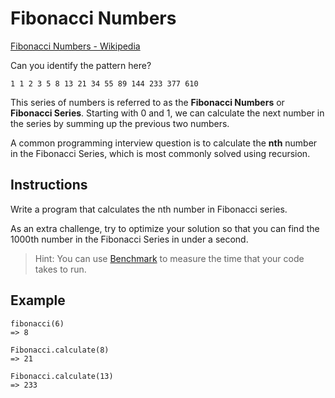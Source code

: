 # Fibonacci Numbers

[Fibonacci Numbers - Wikipedia](http://en.wikipedia.org/wiki/Fibonacci_number)

Can you identify the pattern here?

`1 1 2 3 5 8 13 21 34 55 89 144 233 377 610`

This series of numbers is referred to as the **Fibonacci Numbers** or
**Fibonacci Series**. Starting with 0 and 1, we can calculate the next number
in the series by summing up the previous two numbers.

A common programming interview question is to calculate the **nth** number in
the Fibonacci Series, which is most commonly solved using recursion.

## Instructions

Write a program that calculates the nth number in Fibonacci series.

As an extra challenge, try to optimize your solution so that you can find
the 1000th number in the Fibonacci Series in under a second.

> Hint: You can use
> [Benchmark](http://www.ruby-doc.org/stdlib-1.9.3/libdoc/benchmark/rdoc/Benchmark.html)
> to measure the time that your code takes to run.

## Example

```
fibonacci(6)
=> 8

Fibonacci.calculate(8)
=> 21

Fibonacci.calculate(13)
=> 233
```
